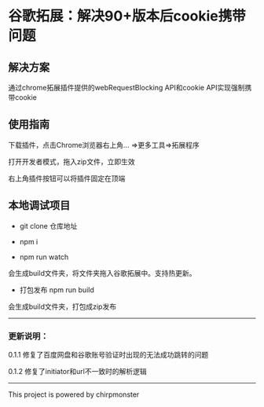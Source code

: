 
# 谷歌拓展：解决90+版本后cookie携带问题

## 解决方案

通过chrome拓展插件提供的webRequestBlocking API和cookie API实现强制携带cookie

## 使用指南

下载插件，点击Chrome浏览器右上角… =>更多工具=>拓展程序

打开开发者模式，拖入zip文件，立即生效

右上角插件按钮可以将插件固定在顶端

## 本地调试项目
- git clone 仓库地址

- npm i

- npm run watch

会生成build文件夹，将文件夹拖入谷歌拓展中。支持热更新。

- 打包发布
npm run build

会生成build文件夹，打包成zip发布

---

### 更新说明：

0.1.1 修复了百度网盘和谷歌账号验证时出现的无法成功跳转的问题

0.1.2 修复了initiator和url不一致时的解析逻辑

---

This project is powered by chirpmonster

